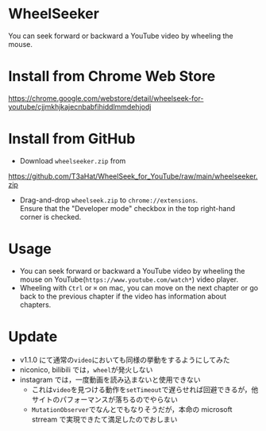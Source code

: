 # WheelSeeker

You can seek forward or backward a YouTube video by wheeling the mouse.

# Install from Chrome Web Store

https://chrome.google.com/webstore/detail/wheelseek-for-youtube/cjjmkhjkajecnbabfihiddlmmdehjodj

# Install from GitHub

- Download `wheelseeker.zip` from

https://github.com/T3aHat/WheelSeek_for_YouTube/raw/main/wheelseeker.zip

- Drag-and-drop `wheelseek.zip` to `chrome://extensions`.  
  Ensure that the "Developer mode" checkbox in the top right-hand corner is checked.

# Usage

- You can seek forward or backward a YouTube video by wheeling the mouse on YouTube(`https://www.youtube.com/watch*`) video player.
- Wheeling with `Ctrl` or `⌘` on mac, you can move on the next chapter or go back to the previous chapter if the video has information about chapters.

# Update

- v1.1.0 にて通常の`video`においても同様の挙動をするようにしてみた
- niconico, bilibili では，`wheel`が発火しない
- instagram では，一度動画を読み込まないと使用できない
  - これは`video`を見つける動作を`setTimeout`で遅らせれば回避できるが，他サイトのパフォーマンスが落ちるのでやらない
  - `MutationObserver`でなんとでもなりそうだが，本命の microsoft strream で実現できたて満足したのでおしまい
